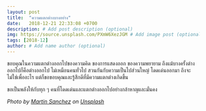 ```yaml
---
layout: post
title:  "ความแตกต่างบางอย่าง"
date:   2018-12-21 22:33:08 +0700
description: # Add post description (optional)
img: https://source.unsplash.com/PXmW6XezJGM # Add image post (optional)
tags: [2018-12]
author: # Add name author (optional)
---
```

ขอบคุณในความแตกต่างออกไปของความคิด ของการแสดงออก ของความพยายาม ถึงแม้บางครั้งต่างออกไปก็คือต่างออกไป ไม่เหมือนคนทั่วไป สวนกันกับความเป็นไปส่วนใหญ่ โดดเด่นออกมา ถึงจะไม่ใช่เพื่ออะไร แต่ก็ขอขอบคุณและรู้สึกดีที่มีความแตกต่างเกิดขึ้น

ขอเป็นพลังให้กับทุก ๆ คนที่โดดเด่นและแตกต่างออกไปอย่างกล้าหาญและมั่นคง

*Photo by [Martin Sanchez](https://unsplash.com/@zekedrone) on [Unsplash](https://unsplash.com/)*
